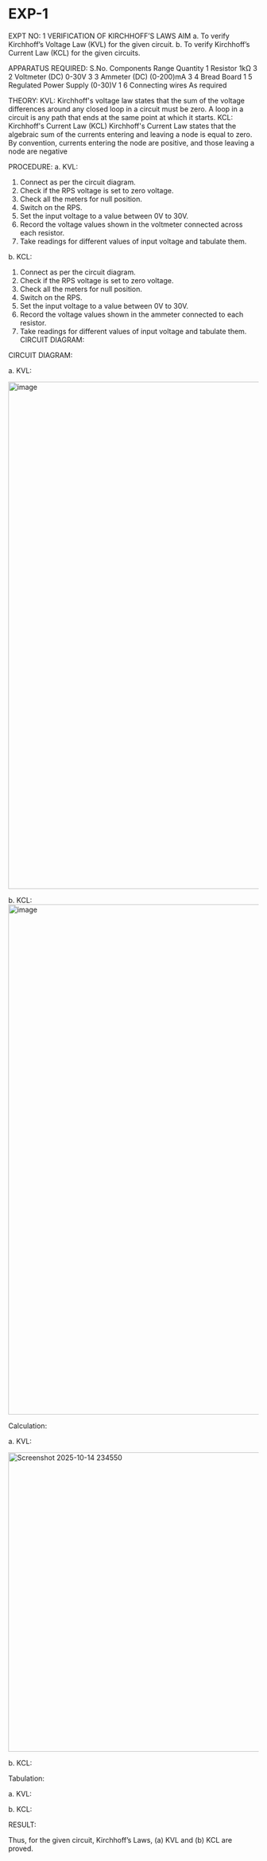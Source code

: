 # EXP-1
EXPT NO: 1	VERIFICATION OF KIRCHHOFF’S LAWS
AIM
a.   To verify Kirchhoff’s Voltage Law (KVL) for the given circuit. 
b.   To verify Kirchhoff’s Current Law (KCL) for the given circuits.

APPARATUS REQUIRED:
S.No.	Components	Range	Quantity
1	Resistor	1kΩ	3
2	Voltmeter (DC)	0-30V	3
3	Ammeter (DC)	(0-200)mA	3
4	Bread Board		1
5	Regulated Power Supply	(0-30)V	1
6	Connecting wires		As required

THEORY:
KVL: Kirchhoff's voltage law states that the sum of the voltage differences around any closed loop in a circuit must be zero. A loop in a circuit is any path that ends at the same point at which it starts.
KCL:
Kirchhoff's Current Law (KCL) Kirchhoff's Current Law states that the algebraic sum of the currents entering and leaving a node is equal to zero. By convention, currents entering the node are positive, and those leaving a node are negative


PROCEDURE:
a.   KVL:
1.   Connect as per the circuit diagram.
2.   Check if the RPS voltage is set to zero voltage.
3.   Check all the meters for null position.
4.   Switch on the RPS.
5.   Set the input voltage to a value between 0V to 30V.
6.   Record the voltage values shown in the voltmeter connected across each resistor.
7.   Take readings for different values of input voltage and tabulate them.


b.  KCL:
1.   Connect as per the circuit diagram.
2.   Check if the RPS voltage is set to zero voltage.
3.   Check all the meters for null position.
4.   Switch on the RPS.
5.   Set the input voltage to a value between 0V to 30V.
6.   Record the voltage values shown in the ammeter connected to each resistor.
7.   Take readings for different values of input voltage and tabulate them. 
CIRCUIT DIAGRAM:

CIRCUIT DIAGRAM:


a.   KVL:
 

<img width="1919" height="1020" alt="image" src="https://github.com/user-attachments/assets/626e20d1-f826-4676-a219-8e1882227d3f" />

b.  KCL:
 <img width="1915" height="1026" alt="image" src="https://github.com/user-attachments/assets/21a37895-5767-4f4e-9a09-49e1ce9a51d3" />


Calculation:

a.   KVL:
 
<img width="723" height="602" alt="Screenshot 2025-10-14 234550" src="https://github.com/user-attachments/assets/9077ea6f-f9af-4c4d-a214-be0876617b2d" />


b.  KCL:




Tabulation:

a.   KVL:
 


b.  KCL:



RESULT:

Thus, for the given circuit, Kirchhoff’s Laws, (a) KVL and (b) KCL are proved.
